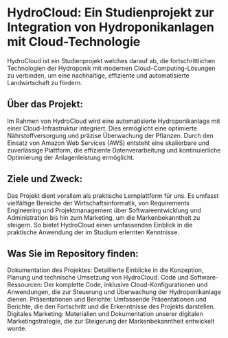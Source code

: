 # HydroCloud: Ein Studienprojekt zur Integration von Hydroponikanlagen mit Cloud-Technologie

HydroCloud ist ein Studienprojekt welches darauf ab, die fortschrittlichen Technologien der Hydroponik mit modernen Cloud-Computing-Lösungen zu verbinden, um eine nachhaltige, effiziente und automatisierte Landwirtschaft zu fördern.

## Über das Projekt:
Im Rahmen von HydroCloud wird eine automatisierte Hydroponikanlage mit einer Cloud-Infrastruktur integriert. Dies ermöglicht eine optimierte Nährstoffversorgung und präzise Überwachung der Pflanzen. Durch den Einsatz von Amazon Web Services (AWS) entsteht eine skalierbare und zuverlässige Plattform, die effiziente Datenverarbeitung und kontinuierliche Optimierung der Anlagenleistung ermöglicht.

## Ziele und Zweck:
Das Projekt dient vorallem als praktische Lernplattform für uns. Es umfasst vielfältige Bereiche der Wirtschaftsinformatik, von Requirements Engineering und Projektmanagement über Softwareentwicklung und Administration bis hin zum Marketing, um die Markenbekanntheit zu steigern. So bietet HydroCloud einen umfassenden Einblick in die praktische Anwendung der im Studium erlernten Kenntnisse.

## Was Sie im Repository finden:

Dokumentation des Projektes: Detaillierte Einblicke in die Konzeption, Planung und technische Umsetzung von HydroCloud.
Code und Software-Ressourcen: Der komplette Code, inklusive Cloud-Konfigurationen und Anwendungen, die zur Steuerung und Überwachung der Hydroponikanlage dienen.
Präsentationen und Berichte: Umfassende Präsentationen und Berichte, die den Fortschritt und die Erkenntnisse des Projekts darstellen.
Digitales Marketing: Materialien und Dokumentation unserer digitalen Marketingstrategie, die zur Steigerung der Markenbekanntheit entwickelt wurde.
